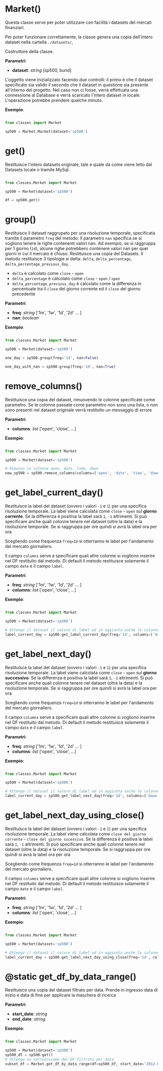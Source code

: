 # Market()

Questa classe serve per poter utilizzare con facilità i datasets dei mercati finanziari. 


Per poter funzionare correttamente, la classe genera una copia dell'intero dataset nella cartella `./datasets/`, 

Costruttore della classe. 

**Parametri**:

- **dataset**: _string_ [sp500, bund]

L'oggetto viene inizializzato facendo due controlli: il primo è che il dataset specificato sia valido il secondo che il dataset in questione sia presente all'interno del progetto. 
Nel caso non ci fosse, verrà effettuata una connessione al Database e verrà scaricato l'intero dataset in locale. L'operazione potrebbe prendere qualche minuto. 

**Esempio**: 

```python

from classes import Market

sp500 = Market.Market(dataset='sp500')

```
# get()

Restituisce l'intero datasets originale, tale e quale da come viene letto dal Datasets locale o tramite MySql. 

```python

from classes.Market import Market

sp500 = Market(dataset='sp500')

df = sp500.get()
```


# group()

Restituisce il dataset raggrupato per una risoluzione temporale, specificata tramite il parametro `freq` del metodo. 
Il parametro `nan` specifica se si vogliono tenere le righe contenenti valori nan. Ad esempio, se si raggruppa per 1 giorno (`1d`), alcune righe potrebbero contenere valori nan per quei giorni in cui il mercato è chiuso. 
Restituisce una copia del Datasets. Il metodo restituisce 3 tipologie si delta: `delta`, `delta_percentage`, `delta_percentage_previous_day`.

- `delta` è calcolato come `close` -  `open`
- `delta_percentage` è calcolato come `close` -  `open` / `open`
- `delta_percentage_previous_day` è calcolato come la differenza in percentuale tra il `close` del giorno corrente ed il `close` del giorno precedente

**Parametri**:

- **freq**: _string_ ['1m', '1w', '1d', '2d' ... ]
- **nan**: _boolean_

**Esempio**:

```python

from classes.Market import Market

sp500 = Market(dataset='sp500')

one_day = sp500.group(freq='1d', nan=False)

one_day_with_nan = sp500.group(freq='1d', nan=True)
```

# remove_columns()
Restituisce una copia del dataset, rimuovendo le colonne specificate come parametro. 
Se le colonne passate come parametro non sono una lista, o non sono presenti nel dataset originale verrà restituito un messaggio di errore

**Parametri**:

- **columns**: _list_ ['open', 'close', ...]

**Esempio**: 

```python

from classes.Market import Market

sp500 = Market(dataset='sp500')

# Rimuovo le colonne open, date, time, down
new_sp500 = sp500.remove_columns(columns=['open', 'date', 'time', 'down'])
```

# get_label_current_day()

Restituisce la label del dataset (ovvero i valori `-1` e `1`) per una specifica risoluzione temporale. 
La label viene calcolata come `close` - `open` sul **giorno corrente**. Se la differenza è positiva la label sarà `1`, `-1` altrimenti. Si può specificare anche quali colonne tenere nel dataset (oltre la data) e la risoluzione temporale. Se si raggruppa per ore quindi si avrà la label ora per ora

Scegliendo come frequenza `freq=1d` si otterranno le label per l'andamento del mercato giornaliero. 

Il campo `columns` serve a specificare quali altre colonne si vogliono inserire nel DF restituito dal metodo. Di default il metodo restituisce solamente il campo `date` e il campo `label`.

**Parametri**:

- **freq**: _string_ ['1m', '1w', '1d', '2d' ... ]
- **columns**: _list_ ['open', 'close', ...]

**Esempio**: 

```python

from classes.Market import Market

sp500 = Market(dataset='sp500')

# Ottengo il dataset il valore di label ed in aggiunta anche le colonne down, up, down
label_current_day = sp500.get_label_current_day(freq='1d', columns=['down', 'up', 'down'])
```

# get_label_next_day()

Restituisce la label del dataset (ovvero i valori `-1` e `1`) per una specifica risoluzione temporale. 
La label viene calcolata come `close` - `open` sul **giorno successivo**. Se la differenza è positiva la label sarà `1`, `-1` altrimenti. Si può specificare anche quali colonne tenere nel dataset (oltre la data) e la risoluzione temporale. Se si raggruppa per ore quindi si avrà la label ora per ora

Scegliendo come frequenza `freq=1d` si otterranno le label per l'andamento del mercato giornaliero. 

Il campo `columns` serve a specificare quali altre colonne si vogliono inserire nel DF restituito dal metodo. Di default il metodo restituisce solamente il campo `date` e il campo `label`.

**Parametri**:

- **freq**: _string_ ['1m', '1w', '1d', '2d' ... ]
- **columns**: _list_ ['open', 'close', ...]

**Esempio**: 

```python

from classes.Market import Market

sp500 = Market(dataset='sp500')

# Ottengo il dataset il valore di label ed in aggiunta anche le colonne down, up, down
label_current_day = sp500.get_label_next_day(freq='1d', columns=['down', 'up', 'down'])
```

# get_label_next_day_using_close()

Restituisce la label del dataset (ovvero i valori `-1` e `1`) per una specifica risoluzione temporale. 
La label viene calcolata come `close del giorno corrente` - `close del giorno sucessivo`. Se la differenza è positiva la label sarà `1`, `-1` altrimenti. Si può specificare anche quali colonne tenere nel dataset (oltre la data) e la risoluzione temporale. Se si raggruppa per ore quindi si avrà la label ora per ora

Scegliendo come frequenza `freq=1d` si otterranno le label per l'andamento del mercato giornaliero. 

Il campo `columns` serve a specificare quali altre colonne si vogliono inserire nel DF restituito dal metodo. Di default il metodo restituisce solamente il campo `date` e il campo `label`.

**Parametri**:

- **freq**: _string_ ['1m', '1w', '1d', '2d' ... ]
- **columns**: _list_ ['open', 'close', ...]

**Esempio**: 

```python

from classes.Market import Market

sp500 = Market(dataset='sp500')

# Ottengo il dataset il valore di label ed in aggiunta anche le colonne down, up, down
label_current_day = sp500.get_label_next_day_using_close(freq='1d', columns=['down', 'up', 'down'])

```

# @static get_df_by_data_range()

Restituisce una copia del dataset filtrato per data. 
Prende in ingresso data di inizio e data di fine per applicare la maschera di ricerca

**Parametri**:

- **start_date**: _string_
- **end_date**: _string_

**Esempio**: 

```python

from classes.Market import Market

sp500 = Market(dataset='sp500')
sp500_df = sp500.get()
# Ottengo un sottoinsieme del DF filtrato per data
subset_df = Market.get_df_by_data_range(df=sp500_df, start_date='2012-01-01', end_date='2018-01-01')
```